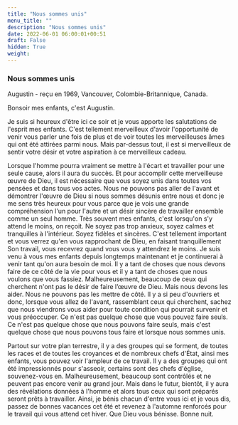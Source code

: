 ```yaml
---
title: "Nous sommes unis"
menu_title: ""
description: "Nous sommes unis"
date: 2022-06-01 06:00:01+00:51
draft: False
hidden: True
weight:
---
```

### Nous sommes unis

Augustin - reçu en 1969, Vancouver, Colombie-Britannique, Canada.

Bonsoir mes enfants, c'est Augustin.

Je suis si heureux d'être ici ce soir et je vous apporte les salutations de l'esprit mes enfants. C'est tellement merveilleux d'avoir l'opportunité de venir vous parler une fois de plus et de voir toutes les merveilleuses âmes qui ont été attirées parmi nous. Mais par-dessus tout, il est si merveilleux de sentir votre désir et votre aspiration à ce merveilleux cadeau.

Lorsque l'homme pourra vraiment se mettre à l'écart et travailler pour une seule cause, alors il aura du succès. Et pour accomplir cette merveilleuse œuvre de Dieu, il est nécessaire que vous soyez unis dans toutes vos pensées et dans tous vos actes. Nous ne pouvons pas aller de l'avant et démontrer l'œuvre de Dieu si nous sommes désunis entre nous et donc je me sens très heureux pour vous parce que je vois une grande compréhension l'un pour l'autre et un désir sincère de travailler ensemble comme un seul homme. Très souvent mes enfants, c'est lorsqu'on s'y attend le moins, on reçoit. Ne soyez pas trop anxieux, soyez calmes et tranquilles à l'intérieur. Soyez fidèles et sincères. C'est tellement important et vous verrez qu'en vous rapprochant de Dieu, en faisant tranquillement Son travail, vous recevrez quand vous vous y attendrez le moins. Je suis venu à vous mes enfants depuis longtemps maintenant et je continuerai à venir tant qu'on aura besoin de moi. Il y a tant de choses que nous devons faire de ce côté de la vie pour vous et il y a tant de choses que nous voulons que vous fassiez. Malheureusement, beaucoup de ceux qui cherchent n'ont pas le désir de faire l’œuvre de Dieu. Mais nous devons les aider. Nous ne pouvons pas les mettre de côté. Il y a si peu d'ouvriers et donc, lorsque vous allez de l'avant, rassemblant ceux qui cherchent, sachez que nous viendrons vous aider pour toute condition qui pourrait survenir et vous préoccuper. Ce n'est pas quelque chose que vous pouvez faire seuls. Ce n'est pas quelque chose que nous pouvons faire seuls, mais c'est quelque chose que nous pouvons tous faire et lorsque nous sommes unis.

Partout sur votre plan terrestre, il y a des groupes qui se forment, de toutes les races et de toutes les croyances et de nombreux chefs d'État, ainsi mes enfants, vous pouvez voir l'ampleur de ce travail. Il y a des groupes qui ont été impressionnés pour s'asseoir, certains sont des chefs d'église, souvenez-vous en. Malheureusement, beaucoup sont contrôlés et ne peuvent pas encore venir au grand jour. Mais dans le futur, bientôt, il y aura des révélations données à l'homme et alors tous ceux qui sont préparés seront prêts à travailler. Ainsi, je bénis chacun d'entre vous ici et je vous dis, passez de bonnes vacances cet été et revenez à l'automne renforcés pour le travail qui vous attend cet hiver. Que Dieu vous bénisse. Bonne nuit.
